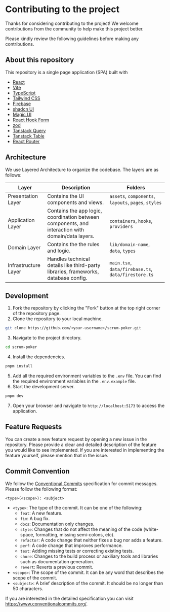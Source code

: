 # Contributing to the project

Thanks for considering contributing to the project! We welcome contributions from the community to help make this project better.

Please kindly review the following guidelines before making any contributions.

## About this repository

This repository is a single page application (SPA) built with

- [React](https://react.dev/)
- [Vite](https://vitejs.dev/)
- [TypeScript](https://www.typescriptlang.org/)
- [Tailwind CSS](https://tailwindcss.com/)
- [Firebase](https://firebase.google.com/)
- [shadcn UI](https://ui.shadcn.com/)
- [Magic UI](https://magicui.design/)
- [React Hook Form](https://react-hook-form.com/)
- [zod](https://zod.dev/)
- [Tanstack Query](https://tanstack.com/query/latest)
- [Tanstack Table](https://tanstack.com/table/latest)
- [React Router](https://reactrouter.com/)

## Architecture

We use Layered Architecture to organize the codebase. The layers are as follows:

| Layer                | Description                                                                                       | Folders                                              |
| -------------------- | ------------------------------------------------------------------------------------------------- | ---------------------------------------------------- |
| Presentation Layer   | Contains the UI components and views.                                                             | `assets`, `components`, `layouts`, `pages`, `styles` |
| Application Layer    | Contains the app logic, coordination between components, and interaction with domain/data layers. | `containers`, `hooks`, `providers`                   |
| Domain Layer         | Contains the the rules and logic.                                                                 | `lib/domain-name`, `data`, `types`                   |
| Infrastructure Layer | Handles technical details like third-party libraries, frameworks, database config.                | `main.tsx`, `data/firebase.ts`, `data/firestore.ts`  |

## Development

1. Fork the repository by clicking the "Fork" button at the top right corner of the repository page.
2. Clone the repository to your local machine.

```bash
git clone https://github.com/<your-username>/scrum-poker.git
```

3. Navigate to the project directory.

```bash
cd scrum-poker
```

4. Install the dependencies.

```bash
pnpm install
```

5. Add all the required environment variables to the `.env` file. You can find the required environment variables in the `.env.example` file.
6. Start the development server.

```bash
pnpm dev
```

7. Open your browser and navigate to `http://localhost:5173` to access the application.

## Feature Requests

You can create a new feature request by opening a new issue in the repository. Please provide a clear and detailed description of the feature you would like to see implemented. If you are interested in implementing the feature yourself, please mention that in the issue.

## Commit Convention

We follow the [Conventional Commits](https://www.conventionalcommits.org/en/v1.0.0/) specification for commit messages. Please follow the following format:

```
<type>(<scope>): <subject>
```

- `<type>`: The type of the commit. It can be one of the following:
  - `feat`: A new feature.
  - `fix`: A bug fix.
  - `docs`: Documentation only changes.
  - `style`: Changes that do not affect the meaning of the code (white-space, formatting, missing semi-colons, etc).
  - `refactor`: A code change that neither fixes a bug nor adds a feature.
  - `perf`: A code change that improves performance.
  - `test`: Adding missing tests or correcting existing tests.
  - `chore`: Changes to the build process or auxiliary tools and libraries such as documentation generation.
  - `revert`: Reverts a previous commit.
- `<scope>`: The scope of the commit. It can be any word that describes the scope of the commit.
- `<subject>`: A brief description of the commit. It should be no longer than 50 characters.

If you are interested in the detailed specification you can visit https://www.conventionalcommits.org/.
